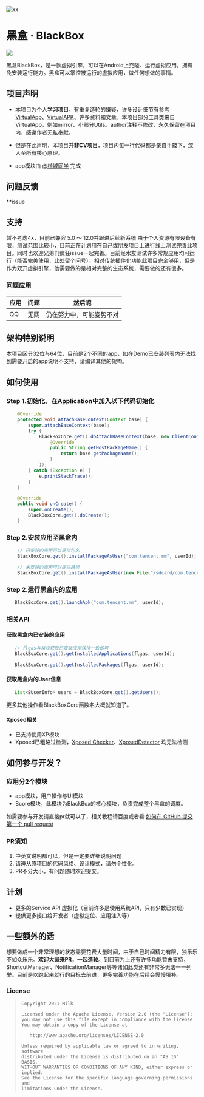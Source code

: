 ![xx](banner.png)
# 黑盒 · BlackBox

![](https://img.shields.io/badge/language-java-brightgreen.svg)

黑盒BlackBox，是一款虚拟引擎，可以在Android上克隆、运行虚拟应用，拥有免安装运行能力。黑盒可以掌控被运行的虚拟应用，做任何想做的事情。

## 项目声明
- 本项目为个人**学习项目**。有重复造轮的嫌疑，许多设计细节有参考[VirtualApp](https://github.com/asLody/VirtualApp)、[VirtualAPK](https://github.com/didi/VirtualAPK)、许多资料和文章。本项目部分工具类来自VirtualApp，例如mirror、小部分Utils。author注释不修改，永久保留在项目内，感谢作者无私奉献。

- 但是在此声明，本项目**并非CV项目**，项目内每一行代码都是亲自手敲下，深入至所有核心原理。

- app模块由 [@楷城同学](https://github.com/wukaicheng) 完成
## 问题反馈
**issue

## 支持
暂不考虑4x，目前已兼容 5.0 ～ 12.0并跟进后续新系统 由于个人资源有限设备有限，测试范围比较小，目前正在计划用在自己或朋友项目上进行线上测试完善此项目。同时也欢迎兄弟们疯狂issue一起完善。目前经水友测试许多常规应用均可运行（能否完美使用，此处留个问号），相对传统插件化功能此项目完全够用，但是作为双开虚拟引擎，他需要做的是相对完整的生态系统，需要做的还有很多。

### 问题应用
应用 | 问题 | 然后呢
---|---|---
QQ | 无网 | 仍在努力中，可能姿势不对

## 架构特别说明
本项目区分32位与64位，目前是2个不同的app，如在Demo已安装列表内无法找到需要开启的app说明不支持，请编译其他的架构。

## 如何使用
### Step 1.初始化，在Application中加入以下代码初始化

```java
    @Override
    protected void attachBaseContext(Context base) {
        super.attachBaseContext(base);
        try {
            BlackBoxCore.get().doAttachBaseContext(base, new ClientConfiguration() {
                @Override
                public String getHostPackageName() {
                    return base.getPackageName();
                }
            });
        } catch (Exception e) {
            e.printStackTrace();
        }
    }

    @Override
    public void onCreate() {
        super.onCreate();
        BlackBoxCore.get().doCreate();
    }
```

### Step 2.安装应用至黑盒内
```java
    // 已安装的应用可以提供包名
    BlackBoxCore.get().installPackageAsUser("com.tencent.mm", userId);

    // 未安装的应用可以提供路径
    BlackBoxCore.get().installPackageAsUser(new File("/sdcard/com.tencent.mm.apk"), userId);
```

### Step 2.运行黑盒内的应用
```java
   BlackBoxCore.get().launchApk("com.tencent.mm", userId);
```

### 相关API
#### 获取黑盒内已安装的应用
```java
   // flgas与常规获取已安装应用保持一致即可
   BlackBoxCore.get().getInstalledApplications(flgas, userId);

   BlackBoxCore.get().getInstalledPackages(flgas, userId);
```

#### 获取黑盒内的User信息
```java
   List<BUserInfo> users = BlackBoxCore.get().getUsers();
```
更多其他操作看BlackBoxCore函数名大概就知道了。


#### Xposed相关
- 已支持使用XP模块
- Xposed已粗略过检测，[Xposed Checker](https://www.coolapk.com/apk/190247)、[XposedDetector](https://github.com/vvb2060/XposedDetector) 均无法检测


## 如何参与开发？
### 应用分2个模块
- app模块，用户操作与UI模块
- Bcore模块，此模块为BlackBox的核心模块，负责完成整个黑盒的调度。

如需要参与开发请直接pr就可以了，相关教程请百度或者看 [如何在 GitHub 提交第一个 pull request](https://chinese.freecodecamp.org/news/how-to-make-your-first-pull-request-on-github/)
### PR须知
1. 中英文说明都可以，但是一定要详细说明问题
2. 请遵从原项目的代码风格、设计模式，请勿个性化。
3. PR不分大小，有问题随时欢迎提交。

## 计划
 - 更多的Service API 虚拟化（目前许多是使用系统API，只有少数已实现）
 - 提供更多接口给开发者（虚拟定位、应用注入等）

## 一些额外的话
想要做成一个非常理想的状态需要花费大量时间，由于自己时间精力有限，独乐乐不如众乐乐。**欢迎大家来PR，一起造轮**。到目前为止还有许多功能暂未支持，ShortcutManager、NotificationManager等等诸如此类还有非常多无法一一列举。目前是以跑起来就行的目标去前进，更多完善功能在后续会慢慢填补。

### License

> ```
> Copyright 2021 Milk
>
> Licensed under the Apache License, Version 2.0 (the "License");
> you may not use this file except in compliance with the License.
> You may obtain a copy of the License at
>
>    http://www.apache.org/licenses/LICENSE-2.0
>
> Unless required by applicable law or agreed to in writing, software
> distributed under the License is distributed on an "AS IS" BASIS,
> WITHOUT WARRANTIES OR CONDITIONS OF ANY KIND, either express or implied.
> See the License for the specific language governing permissions and
> limitations under the License.
> ```
